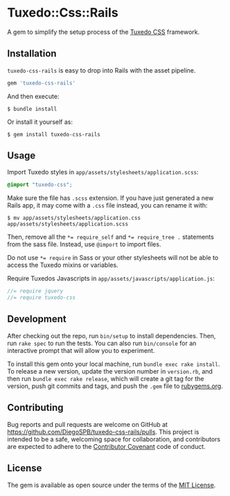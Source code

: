 # Tuxedo::Css::Rails

A gem to simplify the setup process of the [Tuxedo CSS](https://github.com/ericanafziger/tuxedo-css) framework.

## Installation

`tuxedo-css-rails` is easy to drop into Rails with the asset pipeline.

```ruby
gem 'tuxedo-css-rails'
```

And then execute:

```
$ bundle install
```
Or install it yourself as:
```
$ gem install tuxedo-css-rails
```

## Usage

Import Tuxedo styles in `app/assets/stylesheets/application.scss`:

```scss
@import "tuxedo-css";
```

Make sure the file has `.scss` extension. If you have just generated a new Rails app,
it may come with a `.css` file instead, you can rename it with:

```console
$ mv app/assets/stylesheets/application.css app/assets/stylesheets/application.scss
```

Then, remove all the `*= require_self` and `*= require_tree .` statements from the sass file. Instead, use `@import` to import files.

Do not use `*= require` in Sass or your other stylesheets will not be able to access the Tuxedo mixins or variables.

Require Tuxedos Javascripts in `app/assets/javascripts/application.js`:

```js
//= require jquery
//= require tuxedo-css
```



## Development

After checking out the repo, run `bin/setup` to install dependencies. Then, run `rake spec` to run the tests. You can also run `bin/console` for an interactive prompt that will allow you to experiment.

To install this gem onto your local machine, run `bundle exec rake install`. To release a new version, update the version number in `version.rb`, and then run `bundle exec rake release`, which will create a git tag for the version, push git commits and tags, and push the `.gem` file to [rubygems.org](https://rubygems.org).

## Contributing

Bug reports and pull requests are welcome on GitHub at https://github.com/DiegoSPB/tuxedo-css-rails/pulls. This project is intended to be a safe, welcoming space for collaboration, and contributors are expected to adhere to the [Contributor Covenant](http://contributor-covenant.org) code of conduct.


## License

The gem is available as open source under the terms of the [MIT License](http://opensource.org/licenses/MIT).
